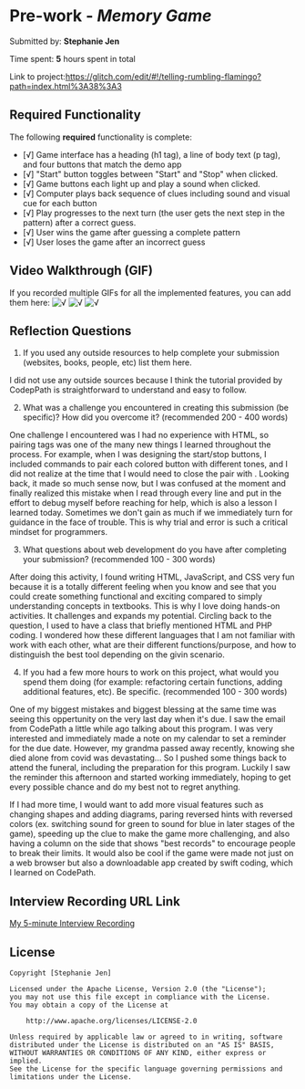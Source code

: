 # Pre-work - *Memory Game*

Submitted by: **Stephanie Jen**

Time spent: **5** hours spent in total

Link to project:https://glitch.com/edit/#!/telling-rumbling-flamingo?path=index.html%3A38%3A3

## Required Functionality

The following **required** functionality is complete:

* [√] Game interface has a heading (h1 tag), a line of body text (p tag), and four buttons that match the demo app
* [√] "Start" button toggles between "Start" and "Stop" when clicked. 
* [√] Game buttons each light up and play a sound when clicked. 
* [√] Computer plays back sequence of clues including sound and visual cue for each button
* [√] Play progresses to the next turn (the user gets the next step in the pattern) after a correct guess. 
* [√] User wins the game after guessing a complete pattern
* [√] User loses the game after an incorrect guess


## Video Walkthrough (GIF)

If you recorded multiple GIFs for all the implemented features, you can add them here:
![√](https://cdn.glitch.global/e392a423-d90e-49ba-a468-e64e7ac9fc8c/lost.gif?v=1650678967859)
![√](https://cdn.glitch.global/e392a423-d90e-49ba-a468-e64e7ac9fc8c/test.gif?v=1650679019673)
![√](https://cdn.glitch.global/e392a423-d90e-49ba-a468-e64e7ac9fc8c/win.gif?v=1650679035831)

## Reflection Questions
1. If you used any outside resources to help complete your submission (websites, books, people, etc) list them here.
 
I did not use any outside sources because I think the tutorial provided by CodepPath is straightforward to understand and easy to follow. 

2. What was a challenge you encountered in creating this submission (be specific)? How did you overcome it? (recommended 200 - 400 words) 

One challenge I encountered was I had no experience with HTML, so pairing tags was one of the many new things I learned throughout the process. For example, when I was designing the start/stop buttons, I included commands to pair each colored button with different tones, and I did not realize at the time that I would need to close the pair with </div>. Looking back, it made so much sense now, but I was confused at the moment and finally realized this mistake when I read through every line and put in the effort to debug myself before reaching for help, which is also a lesson I learned today. Sometimes we don't gain as much if we immediately turn for guidance in the face of trouble. This is why trial and error is such a critical mindset for programmers. 


3. What questions about web development do you have after completing your submission? (recommended 100 - 300 words) 

After doing this activity, I found writing HTML, JavaScript, and CSS very fun because it is a totally different feeling when you know and see that you could create something functional and exciting compared to simply understanding concepts in textbooks. This is why I love doing hands-on activities. It challenges and expands my potential. Circling back to the question, I used to have a class that briefly mentioned HTML and PHP coding. I wondered how these different languages that I am not familiar with work with each other, what are their different functions/purpose, and how to distinguish the best tool depending on the givin scenario. 

4. If you had a few more hours to work on this project, what would you spend them doing (for example: refactoring certain functions, adding additional features, etc). Be specific. (recommended 100 - 300 words) 

One of my biggest mistakes and biggest blessing at the same time was seeing this oppertunity on the very last day when it's due. I saw the email from CodePath a little while ago talking about this program. I was very interested and immediately made a note on my calendar to set a reminder for the due date. However, my grandma passed away recently, knowing she died alone from covid was devastating... So I pushed some things back to attend the funeral, including the preparation for this program. Luckily I saw the reminder this afternoon and started working immediately, hoping to get every possible chance and do my best not to regret anything.

If I had more time, I would want to add more visual features such as changing shapes and adding diagrams, paring reversed hints with reversed colors (ex. switching sound for green to sound for blue in later stages of the game), speeding up the clue to make the game more challenging, and also having a column on the side that shows "best records" to encourage people to break their limits. It would also be cool if the game were made not just on a web browser but also a downloadable app created by swift coding, which I learned on CodePath. 



## Interview Recording URL Link

[My 5-minute Interview Recording](https://psu.zoom.us/rec/share/oT7sDOwA8jrs8n_MK8PQuTNSs-z9UWJiK_-jdiyEeqCdvx6xHj3mcWM6NMps2dtR.4iXOfy8c7DufpSxa
)


## License

    Copyright [Stephanie Jen]

    Licensed under the Apache License, Version 2.0 (the "License");
    you may not use this file except in compliance with the License.
    You may obtain a copy of the License at

        http://www.apache.org/licenses/LICENSE-2.0

    Unless required by applicable law or agreed to in writing, software
    distributed under the License is distributed on an "AS IS" BASIS,
    WITHOUT WARRANTIES OR CONDITIONS OF ANY KIND, either express or implied.
    See the License for the specific language governing permissions and
    limitations under the License.
